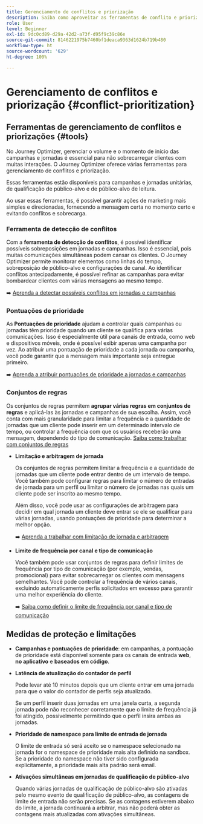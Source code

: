 ```yaml
---
title: Gerenciamento de conflitos e priorização
description: Saiba como aproveitar as ferramentas de conflito e priorização do Journey Optimizer.
role: User
level: Beginner
exl-id: 9dc0cd89-d29a-42d2-a73f-d95f9c39c86e
source-git-commit: 8146221975b7460bf1deaca9363d1624b719b480
workflow-type: ht
source-wordcount: '629'
ht-degree: 100%

---
```


# Gerenciamento de conflitos e priorização {#conflict-prioritization}

## Ferramentas de gerenciamento de conflitos e priorizações {#tools}

No Journey Optimizer, gerenciar o volume e o momento de início das campanhas e jornadas é essencial para não sobrecarregar clientes com muitas interações. O Journey Optimizer oferece várias ferramentas para gerenciamento de conflitos e priorização.

Essas ferramentas estão disponíveis para campanhas e jornadas unitárias, de qualificação de público-alvo e de público-alvo de leitura.

Ao usar essas ferramentas, é possível garantir ações de marketing mais simples e direcionadas, fornecendo a mensagem certa no momento certo e evitando conflitos e sobrecarga.

### Ferramenta de detecção de conflitos

Com a **ferramenta de detecção de conflitos**, é possível identificar possíveis sobreposições em jornadas e campanhas. Isso é essencial, pois muitas comunicações simultâneas podem cansar os clientes. O Journey Optimizer permite monitorar elementos como linhas do tempo, sobreposição de público-alvo e configurações de canal. Ao identificar conflitos antecipadamente, é possível refinar as campanhas para evitar bombardear clientes com várias mensagens ao mesmo tempo. 

➡️ [Aprenda a detectar possíveis conflitos em jornadas e campanhas](conflicts.md)

### Pontuações de prioridade

As **Pontuações de prioridade** ajudam a controlar quais campanhas ou jornadas têm prioridade quando um cliente se qualifica para várias comunicações. Isso é especialmente útil para canais de entrada, como web e dispositivos móveis, onde é possível exibir apenas uma campanha por vez. Ao atribuir uma pontuação de prioridade a cada jornada ou campanha, você pode garantir que a mensagem mais importante seja entregue primeiro.

➡️ [Aprenda a atribuir pontuações de prioridade a jornadas e campanhas](priority-scores.md)

### Conjuntos de regras

Os conjuntos de regras permitem **agrupar várias regras em conjuntos de regras** e aplicá-las às jornadas e campanhas de sua escolha. Assim, você conta com mais granularidade para limitar a frequência e a quantidade de jornadas que um cliente pode inserir em um determinado intervalo de tempo, ou controlar a frequência com que os usuários receberão uma mensagem, dependendo do tipo de comunicação. [Saiba como trabalhar com conjuntos de regras](../conflict-prioritization/rule-sets.md)

* **Limitação e arbitragem de jornada**

  Os conjuntos de regras permitem limitar a frequência e a quantidade de jornadas que um cliente pode entrar dentro de um intervalo de tempo. Você também pode configurar regras para limitar o número de entradas de jornada para um perfil ou limitar o número de jornadas nas quais um cliente pode ser inscrito ao mesmo tempo.

  Além disso, você pode usar as configurações de arbitragem para decidir em qual jornada um cliente deve entrar se ele se qualificar para várias jornadas, usando pontuações de prioridade para determinar a melhor opção.

  ➡️ [Aprenda a trabalhar com limitação de jornada e arbitragem](journey-capping.md)

* **Limite de frequência por canal e tipo de comunicação**

  Você também pode usar conjuntos de regras para definir limites de frequência por tipo de comunicação (por exemplo, vendas, promocional) para evitar sobrecarregar os clientes com mensagens semelhantes. Você pode controlar a frequência de vários canais, excluindo automaticamente perfis solicitados em excesso para garantir uma melhor experiência do cliente.

  ➡️ [Saiba como definir o limite de frequência por canal e tipo de comunicação](../conflict-prioritization/channel-capping.md)

## Medidas de proteção e limitações

* **Campanhas e pontuações de prioridade**: em campanhas, a pontuação de prioridade está disponível somente para os canais de entrada **web**, **no aplicativo** e **baseados em código**.

* **Latência de atualização do contador de perfil**

  Pode levar até 10 minutos depois que um cliente entrar em uma jornada para que o valor do contador de perfis seja atualizado.

  Se um perfil inserir duas jornadas em uma janela curta, a segunda jornada pode não reconhecer corretamente que o limite de frequência já foi atingido, possivelmente permitindo que o perfil insira ambas as jornadas.

* **Prioridade de namespace para limite de entrada de jornada**

  O limite de entrada só será aceito se o namespace selecionado na jornada for o namespace de prioridade mais alta definido na sandbox. Se a prioridade do namespace não tiver sido configurada explicitamente, a prioridade mais alta padrão será email.

* **Ativações simultâneas em jornadas de qualificação de público-alvo**

  Quando várias jornadas de qualificação de público-alvo são ativadas pelo mesmo evento de qualificação de público-alvo, as contagens de limite de entrada não serão precisas. Se as contagens estiverem abaixo do limite, a jornada continuará a arbitrar, mas não poderá obter as contagens mais atualizadas com ativações simultâneas.
